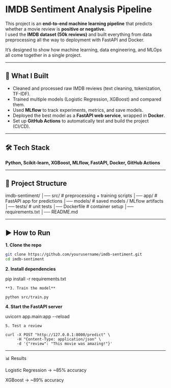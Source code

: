 #  IMDB Sentiment Analysis Pipeline  

This project is an **end-to-end machine learning pipeline** that predicts whether a movie review is **positive or negative**.  
I used the **IMDB dataset (50k reviews)** and built everything from data preprocessing all the way to deployment with FastAPI and Docker.  

It’s designed to show how machine learning, data engineering, and MLOps all come together in a single project.  

---

## 🚀 What I Built  
- Cleaned and processed raw IMDB reviews (text cleaning, tokenization, TF-IDF).  
- Trained multiple models (Logistic Regression, XGBoost) and compared them.  
- Used **MLflow** to track experiments, metrics, and save models.  
- Deployed the best model as a **FastAPI web service**, wrapped in **Docker**.  
- Set up **GitHub Actions** to automatically test and build the project (CI/CD).  

---

## 🛠️ Tech Stack  
**Python, Scikit-learn, XGBoost, MLflow, FastAPI, Docker, GitHub Actions**  

---

## 📂 Project Structure  
imdb-sentiment/
│── src/ # preprocessing + training scripts
│── app/ # FastAPI app for predictions
│── models/ # saved models / MLflow artifacts
│── tests/ # unit tests
│── Dockerfile # container setup
│── requirements.txt
│── README.md


---

## ▶️ How to Run  

**1. Clone the repo**  
```bash
git clone https://github.com/yourusername/imdb-sentiment.git
cd imdb-sentiment
```
**2. Install dependencies**

pip install -r requirements.txt

```
**3. Train the model**

python src/train.py

```
**4. Start the FastAPI server**

uvicorn app.main:app --reload

```
5. Test a review

curl -X POST "http://127.0.0.1:8000/predict" \
     -H "Content-Type: application/json" \
     -d '{"review": "This movie was amazing!"}'

```

---

📊 Results

Logistic Regression → ~85% accuracy

XGBoost → ~89% accuracy
